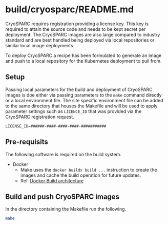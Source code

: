 # build/cryosparc/README.md

CryoSPARC requires registration providing a license key.
This key is required to attain the source code and needs to be kept secret per deployment.
The CryoSPARC images are also large compared to industry standard and are best handled being deployed via local repositories or similar local image deployments.

To deploy CryoSPARC a recipe has been formulated to generate an image and push to a local repository for the Kubernetes deployment to pull from.

## Setup

Passing local parameters for the build and deployment of CryoSPARC images is doe either via passing parameters to the `make` command directly or a local environment file.
The site specific environment file can be added to the same directory that houses the Makefile and will be used to apply parameter settings such as `LICENCE_ID` that was provided via the CryoSPARC registration request.

```.env
LICENSE_ID=######-####-####-####-###########
```

## Pre-requisits

The following software is required on the build system.

* Docker
  * Make uses the `docker buildx build ...` instruction to create the images and cache the build operation for future updates.
  * Ref. [Docker Build architecture](https://docs.docker.com/build/architecture/)

## Build and push CryoSPARC images

In the directory containing the Makefile run the following.

```bash
make
```
